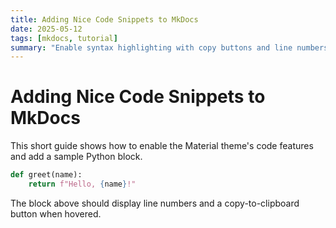 ```yaml
---
title: Adding Nice Code Snippets to MkDocs
date: 2025-05-12
tags: [mkdocs, tutorial]
summary: "Enable syntax highlighting with copy buttons and line numbers in MkDocs."
---
```


<!-- more -->

# Adding Nice Code Snippets to MkDocs

This short guide shows how to enable the Material theme's code features and add a sample Python block.

```python
def greet(name):
    return f"Hello, {name}!"
```

The block above should display line numbers and a copy-to-clipboard button when hovered.
